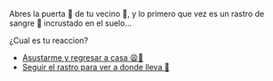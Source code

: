 Abres la puerta 🚪 de tu vecino 🏡, y lo primero que vez es un rastro de sangre 💉 incrustado en el suelo...

¿Cual es tu reaccion?

- [Asustarme y regresar a casa 😩🏡](../3/2.md)
- [Seguir el rastro para ver a donde lleva 🏃](../5/5.md)
